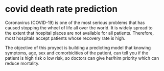 # covid death rate prediction

Coronavirus (COVID-19) is one of the most serious problems that has caused stopping the wheel of life all over the world. It is widely spread to the extent that hospital places are not available for all patients. Therefore, most hospitals accept patients whose recovery rate is high.

The objective of this proyect is building a predicting model that knowing symptoms, age, sex and comorbidities of the patient, can  tell you if the patient is high risk o low risk, so doctors can give her/him priority which can reduce mortality.